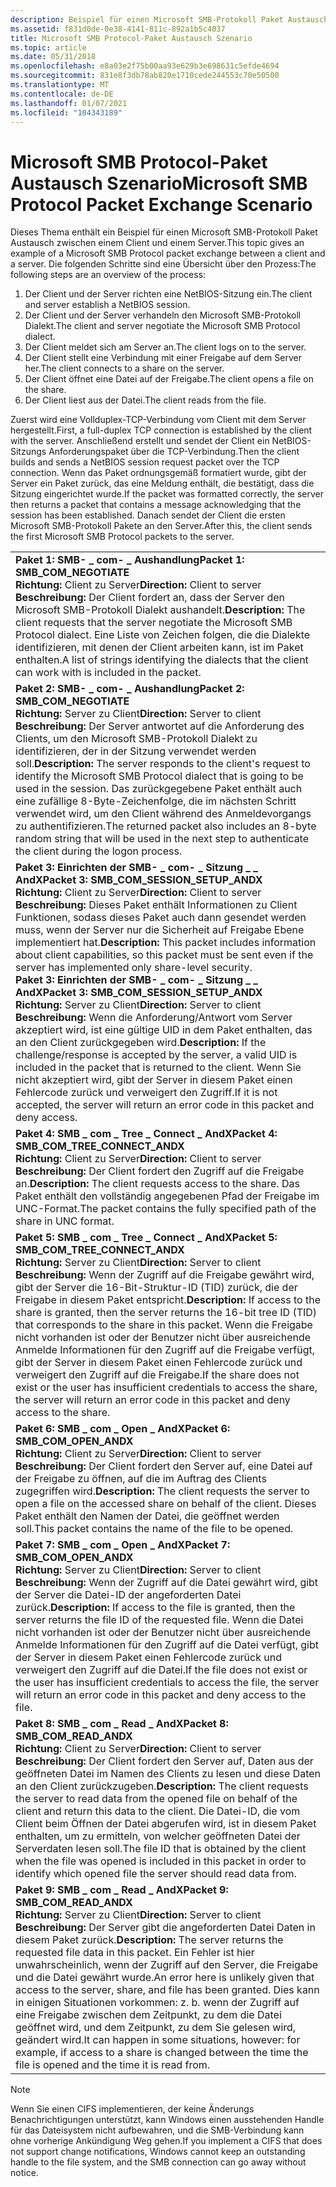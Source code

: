 ```yaml
---
description: Beispiel für einen Microsoft SMB-Protokoll Paket Austausch zwischen einem Client und einem Server.
ms.assetid: f831d0de-0e38-4141-811c-892a1b5c4037
title: Microsoft SMB Protocol-Paket Austausch Szenario
ms.topic: article
ms.date: 05/31/2018
ms.openlocfilehash: e8a03e2f75b00aa93e629b3e698631c5efde4694
ms.sourcegitcommit: 831e8f3db78ab820e1710cede244553c70e50500
ms.translationtype: MT
ms.contentlocale: de-DE
ms.lasthandoff: 01/07/2021
ms.locfileid: "104343189"
---
```

# <a name="microsoft-smb-protocol-packet-exchange-scenario"></a><span data-ttu-id="1ac80-103">Microsoft SMB Protocol-Paket Austausch Szenario</span><span class="sxs-lookup"><span data-stu-id="1ac80-103">Microsoft SMB Protocol Packet Exchange Scenario</span></span>

<span data-ttu-id="1ac80-104">Dieses Thema enthält ein Beispiel für einen Microsoft SMB-Protokoll Paket Austausch zwischen einem Client und einem Server.</span><span class="sxs-lookup"><span data-stu-id="1ac80-104">This topic gives an example of a Microsoft SMB Protocol packet exchange between a client and a server.</span></span> <span data-ttu-id="1ac80-105">Die folgenden Schritte sind eine Übersicht über den Prozess:</span><span class="sxs-lookup"><span data-stu-id="1ac80-105">The following steps are an overview of the process:</span></span>

1.  <span data-ttu-id="1ac80-106">Der Client und der Server richten eine NetBIOS-Sitzung ein.</span><span class="sxs-lookup"><span data-stu-id="1ac80-106">The client and server establish a NetBIOS session.</span></span>
2.  <span data-ttu-id="1ac80-107">Der Client und der Server verhandeln den Microsoft SMB-Protokoll Dialekt.</span><span class="sxs-lookup"><span data-stu-id="1ac80-107">The client and server negotiate the Microsoft SMB Protocol dialect.</span></span>
3.  <span data-ttu-id="1ac80-108">Der Client meldet sich am Server an.</span><span class="sxs-lookup"><span data-stu-id="1ac80-108">The client logs on to the server.</span></span>
4.  <span data-ttu-id="1ac80-109">Der Client stellt eine Verbindung mit einer Freigabe auf dem Server her.</span><span class="sxs-lookup"><span data-stu-id="1ac80-109">The client connects to a share on the server.</span></span>
5.  <span data-ttu-id="1ac80-110">Der Client öffnet eine Datei auf der Freigabe.</span><span class="sxs-lookup"><span data-stu-id="1ac80-110">The client opens a file on the share.</span></span>
6.  <span data-ttu-id="1ac80-111">Der Client liest aus der Datei.</span><span class="sxs-lookup"><span data-stu-id="1ac80-111">The client reads from the file.</span></span>

<span data-ttu-id="1ac80-112">Zuerst wird eine Vollduplex-TCP-Verbindung vom Client mit dem Server hergestellt.</span><span class="sxs-lookup"><span data-stu-id="1ac80-112">First, a full-duplex TCP connection is established by the client with the server.</span></span> <span data-ttu-id="1ac80-113">Anschließend erstellt und sendet der Client ein NetBIOS-Sitzungs Anforderungspaket über die TCP-Verbindung.</span><span class="sxs-lookup"><span data-stu-id="1ac80-113">Then the client builds and sends a NetBIOS session request packet over the TCP connection.</span></span> <span data-ttu-id="1ac80-114">Wenn das Paket ordnungsgemäß formatiert wurde, gibt der Server ein Paket zurück, das eine Meldung enthält, die bestätigt, dass die Sitzung eingerichtet wurde.</span><span class="sxs-lookup"><span data-stu-id="1ac80-114">If the packet was formatted correctly, the server then returns a packet that contains a message acknowledging that the session has been established.</span></span> <span data-ttu-id="1ac80-115">Danach sendet der Client die ersten Microsoft SMB-Protokoll Pakete an den Server.</span><span class="sxs-lookup"><span data-stu-id="1ac80-115">After this, the client sends the first Microsoft SMB Protocol packets to the server.</span></span>



|                                                                                                                                                                                                                                                                                                                                                                                                                                                                                                                                                                                                                                              |
|----------------------------------------------------------------------------------------------------------------------------------------------------------------------------------------------------------------------------------------------------------------------------------------------------------------------------------------------------------------------------------------------------------------------------------------------------------------------------------------------------------------------------------------------------------------------------------------------------------------------------------------------|
| <span data-ttu-id="1ac80-116">**Paket 1: SMB- \_ com- \_ Aushandlung**</span><span class="sxs-lookup"><span data-stu-id="1ac80-116">**Packet 1:  SMB\_COM\_NEGOTIATE**</span></span><br/> <span data-ttu-id="1ac80-117">**Richtung:** Client zu Server</span><span class="sxs-lookup"><span data-stu-id="1ac80-117">**Direction:** Client to server</span></span><br/> <span data-ttu-id="1ac80-118">**Beschreibung:** Der Client fordert an, dass der Server den Microsoft SMB-Protokoll Dialekt aushandelt.</span><span class="sxs-lookup"><span data-stu-id="1ac80-118">**Description:** The client requests that the server negotiate the Microsoft SMB Protocol dialect.</span></span> <span data-ttu-id="1ac80-119">Eine Liste von Zeichen folgen, die die Dialekte identifizieren, mit denen der Client arbeiten kann, ist im Paket enthalten.</span><span class="sxs-lookup"><span data-stu-id="1ac80-119">A list of strings identifying the dialects that the client can work with is included in the packet.</span></span><br/>                                                                                                                                                                                                                                                                                                                                   |
| <span data-ttu-id="1ac80-120">**Paket 2: SMB- \_ com- \_ Aushandlung**</span><span class="sxs-lookup"><span data-stu-id="1ac80-120">**Packet 2:  SMB\_COM\_NEGOTIATE**</span></span><br/> <span data-ttu-id="1ac80-121">**Richtung:** Server zu Client</span><span class="sxs-lookup"><span data-stu-id="1ac80-121">**Direction:** Server to client</span></span><br/> <span data-ttu-id="1ac80-122">**Beschreibung:** Der Server antwortet auf die Anforderung des Clients, um den Microsoft SMB-Protokoll Dialekt zu identifizieren, der in der Sitzung verwendet werden soll.</span><span class="sxs-lookup"><span data-stu-id="1ac80-122">**Description:** The server responds to the client's request to identify the Microsoft SMB Protocol dialect that is going to be used in the session.</span></span> <span data-ttu-id="1ac80-123">Das zurückgegebene Paket enthält auch eine zufällige 8-Byte-Zeichenfolge, die im nächsten Schritt verwendet wird, um den Client während des Anmeldevorgangs zu authentifizieren.</span><span class="sxs-lookup"><span data-stu-id="1ac80-123">The returned packet also includes an 8-byte random string that will be used in the next step to authenticate the client during the logon process.</span></span><br/>                                                                                                                                                                                                                                   |
| <span data-ttu-id="1ac80-124">**Paket 3: Einrichten der SMB- \_ com- \_ Sitzung \_ \_ AndX**</span><span class="sxs-lookup"><span data-stu-id="1ac80-124">**Packet 3:  SMB\_COM\_SESSION\_SETUP\_ANDX**</span></span><br/> <span data-ttu-id="1ac80-125">**Richtung:** Client zu Server</span><span class="sxs-lookup"><span data-stu-id="1ac80-125">**Direction:** Client to server</span></span><br/> <span data-ttu-id="1ac80-126">**Beschreibung:** Dieses Paket enthält Informationen zu Client Funktionen, sodass dieses Paket auch dann gesendet werden muss, wenn der Server nur die Sicherheit auf Freigabe Ebene implementiert hat.</span><span class="sxs-lookup"><span data-stu-id="1ac80-126">**Description:** This packet includes information about client capabilities, so this packet must be sent even if the server has implemented only share-level security.</span></span><br/> <span data-ttu-id="1ac80-127">**Paket 3: Einrichten der SMB- \_ com- \_ Sitzung \_ \_ AndX**</span><span class="sxs-lookup"><span data-stu-id="1ac80-127">**Packet 3:  SMB\_COM\_SESSION\_SETUP\_ANDX**</span></span><br/> <span data-ttu-id="1ac80-128">**Richtung:** Server zu Client</span><span class="sxs-lookup"><span data-stu-id="1ac80-128">**Direction:** Server to client</span></span><br/> <span data-ttu-id="1ac80-129">**Beschreibung:** Wenn die Anforderung/Antwort vom Server akzeptiert wird, ist eine gültige UID in dem Paket enthalten, das an den Client zurückgegeben wird.</span><span class="sxs-lookup"><span data-stu-id="1ac80-129">**Description:** If the challenge/response is accepted by the server, a valid UID is included in the packet that is returned to the client.</span></span> <span data-ttu-id="1ac80-130">Wenn Sie nicht akzeptiert wird, gibt der Server in diesem Paket einen Fehlercode zurück und verweigert den Zugriff.</span><span class="sxs-lookup"><span data-stu-id="1ac80-130">If it is not accepted, the server will return an error code in this packet and deny access.</span></span><br/> |
| <span data-ttu-id="1ac80-131">**Paket 4: SMB \_ com \_ Tree \_ Connect \_ AndX**</span><span class="sxs-lookup"><span data-stu-id="1ac80-131">**Packet 4:  SMB\_COM\_TREE\_CONNECT\_ANDX**</span></span><br/> <span data-ttu-id="1ac80-132">**Richtung:** Client zu Server</span><span class="sxs-lookup"><span data-stu-id="1ac80-132">**Direction:** Client to server</span></span><br/> <span data-ttu-id="1ac80-133">**Beschreibung:** Der Client fordert den Zugriff auf die Freigabe an.</span><span class="sxs-lookup"><span data-stu-id="1ac80-133">**Description:** The client requests access to the share.</span></span> <span data-ttu-id="1ac80-134">Das Paket enthält den vollständig angegebenen Pfad der Freigabe im UNC-Format.</span><span class="sxs-lookup"><span data-stu-id="1ac80-134">The packet contains the fully specified path of the share in UNC format.</span></span><br/>                                                                                                                                                                                                                                                                                                                                                                                             |
| <span data-ttu-id="1ac80-135">**Paket 5: SMB \_ com \_ Tree \_ Connect \_ AndX**</span><span class="sxs-lookup"><span data-stu-id="1ac80-135">**Packet 5:  SMB\_COM\_TREE\_CONNECT\_ANDX**</span></span><br/> <span data-ttu-id="1ac80-136">**Richtung:** Server zu Client</span><span class="sxs-lookup"><span data-stu-id="1ac80-136">**Direction:** Server to client</span></span><br/> <span data-ttu-id="1ac80-137">**Beschreibung:** Wenn der Zugriff auf die Freigabe gewährt wird, gibt der Server die 16-Bit-Struktur-ID (TID) zurück, die der Freigabe in diesem Paket entspricht.</span><span class="sxs-lookup"><span data-stu-id="1ac80-137">**Description:** If access to the share is granted, then the server returns the 16-bit tree ID (TID) that corresponds to the share in this packet.</span></span> <span data-ttu-id="1ac80-138">Wenn die Freigabe nicht vorhanden ist oder der Benutzer nicht über ausreichende Anmelde Informationen für den Zugriff auf die Freigabe verfügt, gibt der Server in diesem Paket einen Fehlercode zurück und verweigert den Zugriff auf die Freigabe.</span><span class="sxs-lookup"><span data-stu-id="1ac80-138">If the share does not exist or the user has insufficient credentials to access the share, the server will return an error code in this packet and deny access to the share.</span></span><br/>                                                                                                                                                                                                 |
| <span data-ttu-id="1ac80-139">**Paket 6: SMB \_ com \_ Open \_ AndX**</span><span class="sxs-lookup"><span data-stu-id="1ac80-139">**Packet 6:  SMB\_COM\_OPEN\_ANDX**</span></span><br/> <span data-ttu-id="1ac80-140">**Richtung:** Client zu Server</span><span class="sxs-lookup"><span data-stu-id="1ac80-140">**Direction:** Client to server</span></span><br/> <span data-ttu-id="1ac80-141">**Beschreibung:** Der Client fordert den Server auf, eine Datei auf der Freigabe zu öffnen, auf die im Auftrag des Clients zugegriffen wird.</span><span class="sxs-lookup"><span data-stu-id="1ac80-141">**Description:** The client requests the server to open a file on the accessed share on behalf of the client.</span></span> <span data-ttu-id="1ac80-142">Dieses Paket enthält den Namen der Datei, die geöffnet werden soll.</span><span class="sxs-lookup"><span data-stu-id="1ac80-142">This packet contains the name of the file to be opened.</span></span><br/>                                                                                                                                                                                                                                                                                                                                                                   |
| <span data-ttu-id="1ac80-143">**Paket 7: SMB \_ com \_ Open \_ AndX**</span><span class="sxs-lookup"><span data-stu-id="1ac80-143">**Packet 7:  SMB\_COM\_OPEN\_ANDX**</span></span><br/> <span data-ttu-id="1ac80-144">**Richtung:** Server zu Client</span><span class="sxs-lookup"><span data-stu-id="1ac80-144">**Direction:** Server to client</span></span><br/> <span data-ttu-id="1ac80-145">**Beschreibung:** Wenn der Zugriff auf die Datei gewährt wird, gibt der Server die Datei-ID der angeforderten Datei zurück.</span><span class="sxs-lookup"><span data-stu-id="1ac80-145">**Description:** If access to the file is granted, then the server returns the file ID of the requested file.</span></span> <span data-ttu-id="1ac80-146">Wenn die Datei nicht vorhanden ist oder der Benutzer nicht über ausreichende Anmelde Informationen für den Zugriff auf die Datei verfügt, gibt der Server in diesem Paket einen Fehlercode zurück und verweigert den Zugriff auf die Datei.</span><span class="sxs-lookup"><span data-stu-id="1ac80-146">If the file does not exist or the user has insufficient credentials to access the file, the server will return an error code in this packet and deny access to the file.</span></span><br/>                                                                                                                                                                                                                                                  |
| <span data-ttu-id="1ac80-147">**Paket 8: SMB \_ com \_ Read \_ AndX**</span><span class="sxs-lookup"><span data-stu-id="1ac80-147">**Packet 8:  SMB\_COM\_READ\_ANDX**</span></span><br/> <span data-ttu-id="1ac80-148">**Richtung:** Client zu Server</span><span class="sxs-lookup"><span data-stu-id="1ac80-148">**Direction:** Client to server</span></span><br/> <span data-ttu-id="1ac80-149">**Beschreibung:** Der Client fordert den Server auf, Daten aus der geöffneten Datei im Namen des Clients zu lesen und diese Daten an den Client zurückzugeben.</span><span class="sxs-lookup"><span data-stu-id="1ac80-149">**Description:** The client requests the server to read data from the opened file on behalf of the client and return this data to the client.</span></span> <span data-ttu-id="1ac80-150">Die Datei-ID, die vom Client beim Öffnen der Datei abgerufen wird, ist in diesem Paket enthalten, um zu ermitteln, von welcher geöffneten Datei der Serverdaten lesen soll.</span><span class="sxs-lookup"><span data-stu-id="1ac80-150">The file ID that is obtained by the client when the file was opened is included in this packet in order to identify which opened file the server should read data from.</span></span><br/>                                                                                                                                                                                                                   |
| <span data-ttu-id="1ac80-151">**Paket 9: SMB \_ com \_ Read \_ AndX**</span><span class="sxs-lookup"><span data-stu-id="1ac80-151">**Packet 9:  SMB\_COM\_READ\_ANDX**</span></span><br/> <span data-ttu-id="1ac80-152">**Richtung:** Server zu Client</span><span class="sxs-lookup"><span data-stu-id="1ac80-152">**Direction:** Server to client</span></span><br/> <span data-ttu-id="1ac80-153">**Beschreibung:** Der Server gibt die angeforderten Datei Daten in diesem Paket zurück.</span><span class="sxs-lookup"><span data-stu-id="1ac80-153">**Description:** The server returns the requested file data in this packet.</span></span> <span data-ttu-id="1ac80-154">Ein Fehler ist hier unwahrscheinlich, wenn der Zugriff auf den Server, die Freigabe und die Datei gewährt wurde.</span><span class="sxs-lookup"><span data-stu-id="1ac80-154">An error here is unlikely given that access to the server, share, and file has been granted.</span></span> <span data-ttu-id="1ac80-155">Dies kann in einigen Situationen vorkommen: z. b. wenn der Zugriff auf eine Freigabe zwischen dem Zeitpunkt, zu dem die Datei geöffnet wird, und dem Zeitpunkt, zu dem Sie gelesen wird, geändert wird.</span><span class="sxs-lookup"><span data-stu-id="1ac80-155">It can happen in some situations, however: for example, if access to a share is changed between the time the file is opened and the time it is read from.</span></span><br/>                                                                                                                                                                                                      |



 

> [!Note]  
> <span data-ttu-id="1ac80-156">Wenn Sie einen CIFS implementieren, der keine Änderungs Benachrichtigungen unterstützt, kann Windows einen ausstehenden Handle für das Dateisystem nicht aufbewahren, und die SMB-Verbindung kann ohne vorherige Ankündigung Weg gehen.</span><span class="sxs-lookup"><span data-stu-id="1ac80-156">If you implement a CIFS that does not support change notifications, Windows cannot keep an outstanding handle to the file system, and the SMB connection can go away without notice.</span></span>

 

 

 




